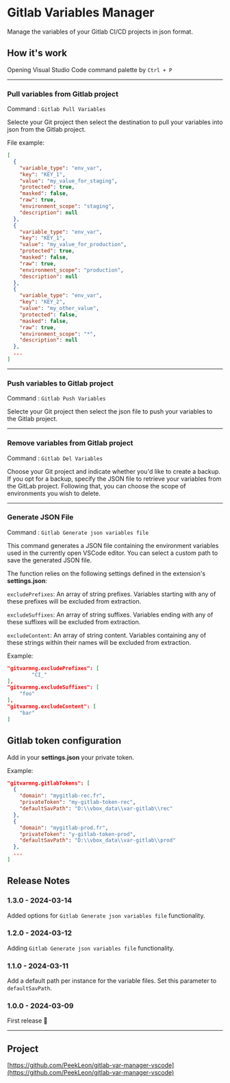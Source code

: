# Gitlab Variables Manager

Manage the variables of your Gitlab CI/CD projects in json format.

## How it's work

Opening Visual Studio Code command palette by `Ctrl + P`

---

### Pull variables from Gitlab project

Command : `Gitlab Pull Variables`

Selecte your Git project then select the destination to pull your variables into json from the Gitlab project.

File example:

```json
[
  {
    "variable_type": "env_var",
    "key": "KEY_1",
    "value": "my_value_for_staging",
    "protected": true,
    "masked": false,
    "raw": true,
    "environment_scope": "staging",
    "description": null
  },
  {
    "variable_type": "env_var",
    "key": "KEY_1",
    "value": "my_value_for_production",
    "protected": true,
    "masked": false,
    "raw": true,
    "environment_scope": "production",
    "description": null
  },
  {
    "variable_type": "env_var",
    "key": "KEY_2",
    "value": "my_other_value",
    "protected": false,
    "masked": false,
    "raw": true,
    "environment_scope": "*",
    "description": null
  },
  ...
]
```
---

### Push variables to Gitlab project

Command : `Gitlab Push Variables`

Selecte your Git project then select the json file to push your variables to the Gitlab project.

---

### Remove variables from Gitlab project

Command : `Gitlab Del Variables`

Choose your Git project and indicate whether you'd like to create a backup. If you opt for a backup, specify the JSON file to retrieve your variables from the GitLab project. Following that, you can choose the scope of environments you wish to delete.

---

### Generate JSON File

Command : `Gitlab Generate json variables file`

This command generates a JSON file containing the environment variables used in the currently open VSCode editor. You can select a custom path to save the generated JSON file.

The function relies on the following settings defined in the extension's **settings.json**:

`excludePrefixes`: An array of string prefixes. Variables starting with any of these prefixes will be excluded from extraction.

`excludeSuffixes`: An array of string suffixes. Variables ending with any of these suffixes will be excluded from extraction.

`excludeContent`: An array of string content. Variables containing any of these strings within their names will be excluded from extraction.

Example:

```json
"gitvarmng.excludePrefixes": [
        "CI_"
],
"gitvarmng.excludeSuffixes": [
    "foo"
],
"gitvarmng.excludeContent": [
    "bar"
]
```

## Gitlab token configuration

Add in your **settings.json** your private token.

Example:

```json
"gitvarmng.gitlabTokens": [
  {
    "domain": "mygitlab-rec.fr",
    "privateToken": "my-gitlab-token-rec",
    "defaultSavPath": "D:\\vbox_data\\var-gitlab\\rec"
  },
  {
    "domain": "mygitlab-prod.fr",
    "privateToken": "y-gitlab-token-prod",
    "defaultSavPath": "D:\\vbox_data\\var-gitlab\\prod"
  },
  ...
]
```


## Release Notes

### 1.3.0 - 2024-03-14
Added options for `Gitlab Generate json variables file` functionality.

### 1.2.0 - 2024-03-12
Adding `Gitlab Generate json variables file` functionality.

### 1.1.0 - 2024-03-11
Add a default path per instance for the variable files.
Set this parameter to `defaultSavPath`.

### 1.0.0 - 2024-03-09
First release 🎉


---

## Project

[https://github.com/PeekLeon/gitlab-var-manager-vscode](https://github.com/PeekLeon/gitlab-var-manager-vscode)